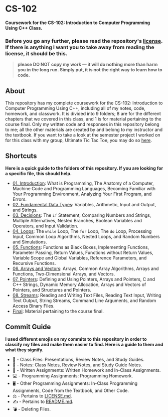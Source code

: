 # CS-102
**Coursework for the CS-102: Introduction to Computer Programming Using C++ Class.**
### Before you go any further, please read the repository's [license](https://github.com/kayleyseow/CS-102/blob/master/LICENSE.md). If there is anything I want you to take away from reading the license, it should be this.
> **please DO NOT copy my work — it will do nothing more than harm you in the long run. Simply put, it is not the right way to learn how to code.**

## About
This repository has my complete coursework for the CS-102: Introduction to Computer Programming Using C++, including all of my notes, code, homework, and classwork. It is divided into 9 folders; 8 are for the different chapters that we covered in this class, and 1 is for material pertaining to the course final. Only my written code and responses in this repository belong to me; all the other materials are created by and belong to my instructor and the textbook. If you want to take a look at the semester project I worked on for this class with my group, Ultimate Tic Tac Toe, you may do so [here](https://github.com/kayleyseow/Ultimate-Tic-Tac-Toe). 

## Shortcuts
**Here is a quick guide to the folders of this repository. If you are looking for a specific file, this should help.**
- [01. Introduction](https://github.com/kayleyseow/CS-102/tree/master/01.%20Introduction): What is Programming, The Anatomy of a Computer, Machine Code and Programming Languages, Becoming Familiar with Your Programming Environment, Analyzing Your First Program, and Errors.
- [02. Fundamental Data Types](https://github.com/kayleyseow/CS-102/tree/master/02.%20Fundamental%20Data%20Types): Variables, Arithmetic, Input and Output, and Strings.
- [03. Decisions](https://github.com/kayleyseow/CS-102/tree/master/03.%20Decisions): The `if` Statement, Comparing Numbers and Strings, Multiple Alternatives, Nested Branches, Boolean Variables and Operators, and Input Validation.
- [04. Loops](https://github.com/kayleyseow/CS-102/tree/master/04.%20Loops): The `while` Loop, The `for` Loop, The `do` Loop, Processing Input, Common Loop Algorithms, Nested Loops, and Random Numbers and Simulations.
- [05. Functions](https://github.com/kayleyseow/CS-102/tree/master/05.%20Functions): Functions as Black Boxes, Implementing Functions, Parameter Passing, Return Values, Functions without Return Values, Variable Scope and Global Variables, Reference Parameters, and Recursive Functions.
- [06. Arrays and Vectors](https://github.com/kayleyseow/CS-102/tree/master/06.%20Arrays%20and%20Vectors): Arrays, Common Array Algorithms, Arrays and Functions, Two-Dimensional Arrays, and Vectors.
- [07. Pointers](https://github.com/kayleyseow/CS-102/tree/master/07.%20Pointers): Defining and Using Pointers, Arrays and Pointers, C and C++ Strings, Dynamic Memory Allocation, Arrays and Vectors of Pointers, and Structures and Pointers.
- [08. Streams](https://github.com/kayleyseow/CS-102/tree/master/08.%20Streams): Reading and Writing Text Files, Reading Text Input, Writing Text Output, String Streams, Command Line Arguments, and Random Access Binary Files.
- [Final](https://github.com/kayleyseow/CS-102/tree/master/Final): Material pertaining to the course final.

## Commit Guide
**I used different emojis on my commits to this repository in order to classify my files and make them easier to find. Here is a guide to them and what they signify.**
- 📄 - Class Files: Presentations, Review Notes, and Study Guides.
- 📓 - Notes: Class Notes, Review Notes, and Study Guide Notes.
- 📝 - Written Assignments: Written Homework and In-Class Assignments.
- 💻 - Programming Assignments: Programming Homework.
- 🖥 - Other Programming Assignments: In-Class Programming Assignments, Code from the Textbook, and Other Code.
- ⚖ - Pertains to [LICENSE.md](https://github.com/kayleyseow/CS-102/blob/master/LICENSE.md).
- ✍ - Pertains to [README.md](https://github.com/kayleyseow/CS-102/blob/master/README.md).
- 💣 - Deleting Files.
